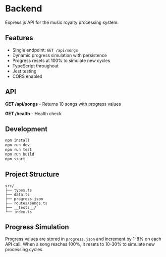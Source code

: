 # Backend

Express.js API for the music royalty processing system.

## Features

- Single endpoint: `GET /api/songs`
- Dynamic progress simulation with persistence
- Progress resets at 100% to simulate new cycles
- TypeScript throughout
- Jest testing
- CORS enabled

## API

**GET /api/songs** - Returns 10 songs with progress values

**GET /health** - Health check

## Development

```bash
npm install
npm run dev
npm run test
npm run build
npm start
```

## Project Structure

```
src/
├── types.ts
├── data.ts
├── progress.json
├── routes/songs.ts
├── __tests__/
└── index.ts
```

## Progress Simulation

Progress values are stored in `progress.json` and increment by 1-8% on each API call. When a song reaches 100%, it resets to 10-30% to simulate new processing cycles.
